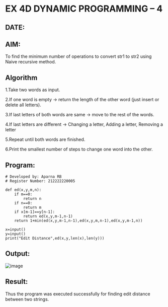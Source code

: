 # EX 4D DYNAMIC PROGRAMMING – 4
## DATE:
## AIM:
To find the minimum number of operations to convert str1 to str2 using Naive recursive method.

## Algorithm
1.Take two words as input.

2.If one word is empty → return the length of the other word (just insert or delete all letters).

3.If last letters of both words are same → move to the rest of the words.

4.If last letters are different → Changing a letter, Adding a letter, Removing a letter

5.Repeat until both words are finished.

6.Print the smallest number of steps to change one word into the other.
## Program:
```
# Developed by: Aparna RB
# Register Number: 212222220005

def ed(x,y,m,n):
    if m==0:
        return n
    if n==0:
        return m
    if x[m-1]==y[n-1]:
        return ed(x,y,m-1,n-1)
    return 1+min(ed(x,y,m-1,n-1),ed(x,y,m,n-1),ed(x,y,m-1,n))
    
x=input()
y=input()
print("Edit Distance",ed(x,y,len(x),len(y)))
```

## Output:
![image](https://github.com/user-attachments/assets/2b276bd1-20e4-4935-81d2-91c4b1b65cf8)

## Result:
Thus the program was executed successfully for finding edit distance between two strings.
